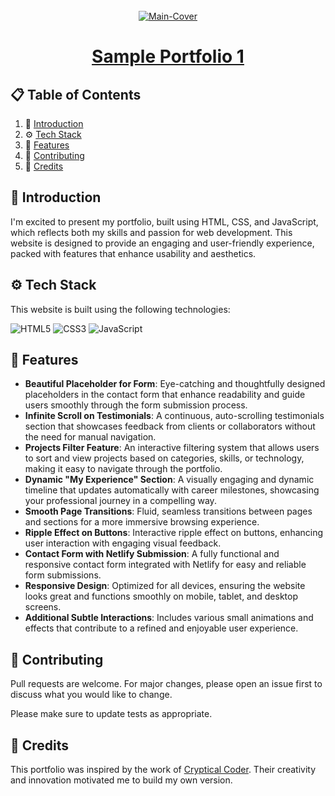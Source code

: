 <div align="center">
  <br />
   <a href="https://portfolio-1-getarpit.netlify.app/" target="_blank"><img src="https://i.ibb.co/h1cLpwg/brave-W9wu-M96-P8y.png" alt="Main-Cover" border="0"></a>
  <br />

# [Sample Portfolio 1](https://portfolio-1-getarpit.netlify.app/)

</div>

## 📋 <a name="table">Table of Contents</a>

1. 🤖 [Introduction](#introduction)
2. ⚙️ [Tech Stack](#techstack)
3. 🔋 [Features](#features)
4. 🚀 [Contributing](#contribute)
5. 🫡 [Credits](#credits)

## <a name="introduction">🤖 Introduction</a>

I'm excited to present my portfolio, built using HTML, CSS, and JavaScript, which reflects both my skills and passion for web development. This website is designed to provide an engaging and user-friendly experience, packed with features that enhance usability and aesthetics.

## <a name="techstack">⚙️ Tech Stack</a>

This website is built using the following technologies:

![HTML5](https://img.shields.io/badge/html5-%23E34F26.svg?style=for-the-badge&logo=html5&logoColor=white)
![CSS3](https://img.shields.io/badge/css3-%231572B6.svg?style=for-the-badge&logo=css3&logoColor=white)
![JavaScript](https://img.shields.io/badge/javascript-%23323330.svg?style=for-the-badge&logo=javascript&logoColor=%23F7DF1E)

## <a name="features">🔋 Features</a>

- **Beautiful Placeholder for Form**: Eye-catching and thoughtfully designed placeholders in the contact form that enhance readability and guide users smoothly through the form submission process.
- **Infinite Scroll on Testimonials**: A continuous, auto-scrolling testimonials section that showcases feedback from clients or collaborators without the need for manual navigation.
- **Projects Filter Feature**: An interactive filtering system that allows users to sort and view projects based on categories, skills, or technology, making it easy to navigate through the portfolio.
- **Dynamic "My Experience" Section**: A visually engaging and dynamic timeline that updates automatically with career milestones, showcasing your professional journey in a compelling way.
- **Smooth Page Transitions**: Fluid, seamless transitions between pages and sections for a more immersive browsing experience.
- **Ripple Effect on Buttons**: Interactive ripple effect on buttons, enhancing user interaction with engaging visual feedback.
- **Contact Form with Netlify Submission**: A fully functional and responsive contact form integrated with Netlify for easy and reliable form submissions.
- **Responsive Design**: Optimized for all devices, ensuring the website looks great and functions smoothly on mobile, tablet, and desktop screens.
- **Additional Subtle Interactions**: Includes various small animations and effects that contribute to a refined and enjoyable user experience.

## <a name="contribute"> 🚀 Contributing</a>

Pull requests are welcome. For major changes, please open an issue first
to discuss what you would like to change.

Please make sure to update tests as appropriate.

## 🫡 Credits

This portfolio was inspired by the work of [Cryptical Coder](https://www.youtube.com/@CrypticalCoder). Their creativity and innovation motivated me to build my own version.
